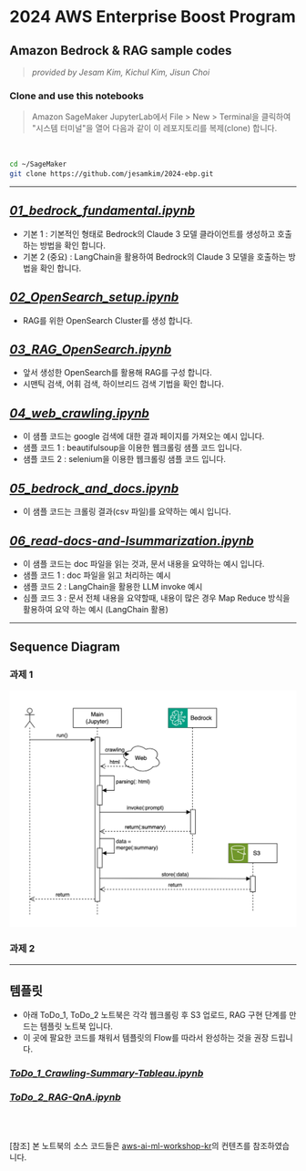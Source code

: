 # 2024 AWS Enterprise Boost Program

## Amazon Bedrock & RAG sample codes
> <i> provided by Jesam Kim, Kichul Kim, Jisun Choi</i>


### Clone and use this notebooks
> Amazon SageMaker JupyterLab에서 File > New > Terminal을 클릭하여 "시스템 터미널"을 열어 다음과 같이 이 레포지토리를 복제(clone) 합니다.
<br>


```bash
cd ~/SageMaker
git clone https://github.com/jesamkim/2024-ebp.git

```

---

## <i>[01_bedrock_fundamental.ipynb](./01_bedrock_fundamental.ipynb)</i>
* 기본 1 : 기본적인 형태로 Bedrock의 Claude 3 모델 클라이언트를 생성하고 호출하는 방법을 확인 합니다.
* 기본 2 (중요) : LangChain을 활용하여 Bedrock의 Claude 3 모델을 호출하는 방법을 확인 합니다.


## <i>[02_OpenSearch_setup.ipynb](./02_OpenSearch_setup.ipynb)</i>
* RAG를 위한 OpenSearch Cluster를 생성 합니다.


## <i>[03_RAG_OpenSearch.ipynb](./03_RAG_OpenSearch.ipynb)</i>
* 앞서 생성한 OpenSearch를 활용해 RAG를 구성 합니다.
* 시맨틱 검색, 어휘 검색, 하이브리드 검색 기법을 확인 합니다.


## <i>[04_web_crawling.ipynb](./04_web_crawling.ipynb)</i>
* 이 샘플 코드는 google 검색에 대한 결과 페이지를 가져오는 예시 입니다.
* 샘플 코드 1 : beautifulsoup을 이용한 웹크롤링 샘플 코드 입니다.
* 샘플 코드 2 : selenium을 이용한 웹크롤링 샘플 코드 입니다.


## <i>[05_bedrock_and_docs.ipynb](./05_bedrock_and_docs.ipynb)</i>
* 이 샘플 코드는 크롤링 결과(csv 파일)를 요약하는 예시 입니다.


## <i>[06_read-docs-and-lsummarization.ipynb](./06_read-docs-and-lsummarization.ipynb)</i>
* 이 샘플 코드는 doc 파일을 읽는 것과, 문서 내용을 요약하는 예시 입니다.
* 샘플 코드 1 : doc 파일을 읽고 처리하는 예시
* 샘플 코드 2 : LangChain을 활용한 LLM invoke 예시
* 심플 코드 3 : 문서 전체 내용을 요약할때, 내용이 많은 경우 Map Reduce 방식을 활용하여 요약 하는 예시 (LangChain 활용)




---
## Sequence Diagram
### 과제 1 
![01-sequence-diagram.png](./img/01-sequence-diagram.png)

### 과제 2


---

## 템플릿
* 아래 ToDo_1, ToDo_2 노트북은 각각 웹크롤링 후 S3 업로드, RAG 구현 단계를 만드는 템플릿 노트북 입니다.
* 이 곳에 팔요한 코드를 채워서 템플릿의 Flow를 따라서 완성하는 것을 권장 드립니다.

### <i>[ToDo_1_Crawling-Summary-Tableau.ipynb](./ToDo_1_Crawling-Summary-Tableau.ipynb)</i>



### <i>[ToDo_2_RAG-QnA.ipynb](./ToDo_2_RAG-QnA.ipynb)</i>


<br><br>

[참조] 본 노트북의 소스 코드들은 [aws-ai-ml-workshop-kr](https://github.com/aws-samples/aws-ai-ml-workshop-kr)의 컨텐츠를 참조하였습니다.


